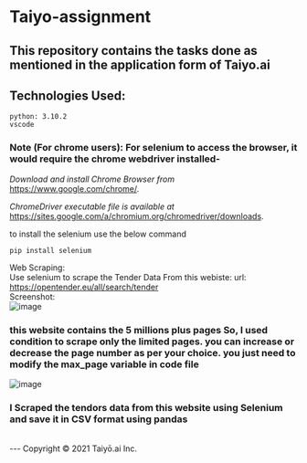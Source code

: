 # Taiyo-assignment

## This repository contains the tasks done as mentioned in the application form of Taiyo.ai

## Technologies Used:
```
python: 3.10.2
vscode
```
### Note (For chrome users): For selenium to access the browser, it would require the chrome webdriver installed- 
_Download and install Chrome Browser from_ https://www.google.com/chrome/.

_ChromeDriver executable file is available at_ https://sites.google.com/a/chromium.org/chromedriver/downloads.


to install the selenium use the below command
```
pip install selenium
```

Web Scraping:
<br />
Use selenium to scrape the Tender Data From this webiste: url: https://opentender.eu/all/search/tender
<br />
Screenshot:
<br />
![image](https://user-images.githubusercontent.com/100796728/208157864-a1e65696-096a-4237-a743-c94b64a34eb2.png)
<br />
### this website contains the 5 millions plus pages So, I used condition to scrape only the limited pages. you can increase or decrease the page number as per your choice. you just need to modify the max_page variable in code file
![image](https://user-images.githubusercontent.com/100796728/208159564-b0357aa1-0a4e-402a-99d1-174305670158.png)

### I Scraped the tendors data from this website using Selenium and save it in CSV format using pandas
<br />
---
Copyright © 2021 Taiyō.ai Inc.
